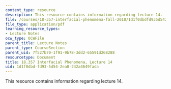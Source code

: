 ```yaml
---
content_type: resource
description: This resource contains information regarding lecture 14.
file: /courses/18-357-interfacial-phenomena-fall-2010/1d1f0dbdfd935d542ea0242a4649fada_MIT18_357F10_Lecture14.pdf
file_type: application/pdf
learning_resource_types:
- Lecture Notes
ocw_type: OCWFile
parent_title: Lecture Notes
parent_type: CourseSection
parent_uid: 7f527b70-1f91-9b78-3dd2-65591d268288
resourcetype: Document
title: 18.357 Interfacial Phenomena, Lecture 14
uid: 1d1f0dbd-fd93-5d54-2ea0-242a4649fada
---
```

This resource contains information regarding lecture 14.

